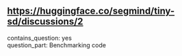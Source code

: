 ## https://huggingface.co/segmind/tiny-sd/discussions/2

contains_question: yes  
question_part: Benchmarking code